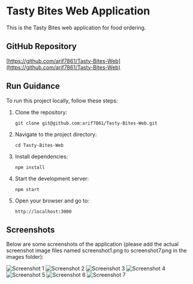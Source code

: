 # Tasty Bites Web Application

This is the Tasty Bites web application for food ordering.

## GitHub Repository

[https://github.com/arif7861/Tasty-Bites-Web](https://github.com/arif7861/Tasty-Bites-Web)

## Run Guidance

To run this project locally, follow these steps:

1. Clone the repository:
   ```
   git clone git@github.com:arif7861/Tasty-Bites-Web.git
   ```
2. Navigate to the project directory:
   ```
   cd Tasty-Bites-Web
   ```
3. Install dependencies:
   ```
   npm install
   ```
4. Start the development server:
   ```
   npm start
   ```
5. Open your browser and go to:
   ```
   http://localhost:3000
   ```

## Screenshots

Below are some screenshots of the application (please add the actual screenshot image files named screenshot1.png to screenshot7.png in the images folder):

![Screenshot 1](images/screenshot1.png)
![Screenshot 2](images/screenshot2.png)
![Screenshot 3](images/screenshot3.png)
![Screenshot 4](images/screenshot4.png)
![Screenshot 5](images/screenshot5.png)
![Screenshot 6](images/screenshot6.png)
![Screenshot 7](images/screenshot7.png)
